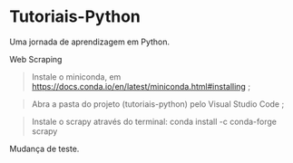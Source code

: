 # Tutoriais-Python
Uma jornada de aprendizagem em Python.

Web Scraping
> Instale o miniconda, em https://docs.conda.io/en/latest/miniconda.html#installing ;

> Abra a pasta do projeto (tutoriais-python) pelo Visual Studio Code ;

> Instale o scrapy através do terminal: conda install -c conda-forge scrapy

Mudança de teste.